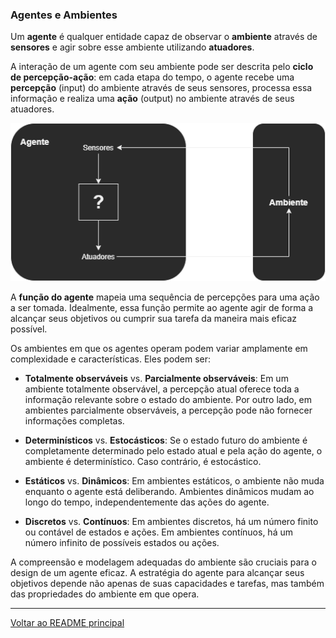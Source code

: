 ### Agentes e Ambientes

Um **agente** é qualquer entidade capaz de observar o **ambiente** através de **sensores** e agir sobre esse ambiente utilizando **atuadores**.

A interação de um agente com seu ambiente pode ser descrita pelo **ciclo de percepção-ação**: em cada etapa do tempo, o agente recebe uma **percepção** (input) do ambiente através de seus sensores, processa essa informação e realiza uma **ação** (output) no ambiente através de seus atuadores.

![Ciclo de Percepção-Ação](../../recursos/agent.png)

A **função do agente** mapeia uma sequência de percepções para uma ação a ser tomada. Idealmente, essa função permite ao agente agir de forma a alcançar seus objetivos ou cumprir sua tarefa da maneira mais eficaz possível.

Os ambientes em que os agentes operam podem variar amplamente em complexidade e características. Eles podem ser:

- **Totalmente observáveis** vs. **Parcialmente observáveis**: Em um ambiente totalmente observável, a percepção atual oferece toda a informação relevante sobre o estado do ambiente. Por outro lado, em ambientes parcialmente observáveis, a percepção pode não fornecer informações completas.

- **Determinísticos** vs. **Estocásticos**: Se o estado futuro do ambiente é completamente determinado pelo estado atual e pela ação do agente, o ambiente é determinístico. Caso contrário, é estocástico.

- **Estáticos** vs. **Dinâmicos**: Em ambientes estáticos, o ambiente não muda enquanto o agente está deliberando. Ambientes dinâmicos mudam ao longo do tempo, independentemente das ações do agente.

- **Discretos** vs. **Contínuos**: Em ambientes discretos, há um número finito ou contável de estados e ações. Em ambientes contínuos, há um número infinito de possíveis estados ou ações.

A compreensão e modelagem adequadas do ambiente são cruciais para o design de um agente eficaz. A estratégia do agente para alcançar seus objetivos depende não apenas de suas capacidades e tarefas, mas também das propriedades do ambiente em que opera.

---

[Voltar ao README principal](../../README.md)
